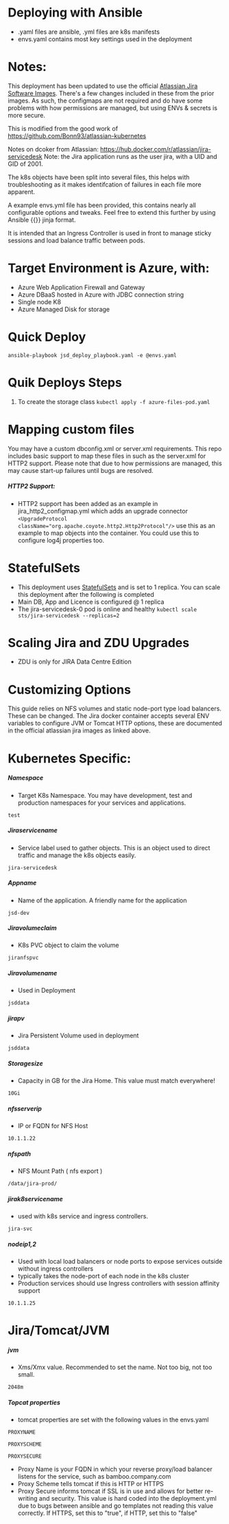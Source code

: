 # Deploying with Ansible
* .yaml files are ansible, .yml files are k8s manifests
* envs.yaml contains most key settings used in the deployment

# Notes:
This deployment has been updated to use the official [Atlassian Jira Software Images](https://hub.docker.com/r/atlassian/jira-servicedesk). There's a few changes included in these from the prior images. As such, the configmaps are not required and do have some problems with how permissions are managed, but using ENVs & secrets is more secure. 

This is modified from the good work of https://github.com/Bonn93/atlassian-kubernetes

Notes on dcoker from Atlassian: https://hub.docker.com/r/atlassian/jira-servicedesk
Note: the Jira application runs as the user jira, with a UID and GID of 2001. 

The k8s objects have been split into several files, this helps with troubleshooting as it makes identifcation of failures in each file more apparent. 

A example envs.yml file has been provided, this contains nearly all configurable options and tweaks. Feel free to extend this further by using Ansible {{}} jinja format. 

It is intended that an Ingress Controller is used in front to manage sticky sessions and load balance traffic between pods.

# Target Environment is Azure, with:
* Azure Web Application Firewall and Gateway
* Azure DBaaS hosted in Azure with JDBC connection string
* Single node K8
* Azure Managed Disk for storage

# Quick Deploy
```ansible-playbook jsd_deploy_playbook.yaml -e @envs.yaml```

# Quik Deploys Steps
1. To create the storage class
```kubectl apply -f azure-files-pod.yaml```

# Mapping custom files
You may have a custom dbconfig.xml or server.xml requirements. This repo includes basic support to map these files in such as the server.xml for HTTP2 support. Please note that due to how permissions are managed, this may cause start-up failures until bugs are resolved. 

##### HTTP2 Support:
* HTTP2 support has been added as an example in jira_http2_configmap.yml which adds an upgrade connector ```<UpgradeProtocol className="org.apache.coyote.http2.Http2Protocol"/>``` use this as an example to map objects into the container. You could use this to configure log4j properties too. 

# StatefulSets
* This deployment uses [StatefulSets](https://kubernetes.io/docs/tutorials/stateful-application/basic-stateful-set/) and is set to 1 replica. You can scale this deployment after the following is completed
* Main DB, App and Licence is configured @ 1 replica
* The jira-servicedesk-0 pod is online and healthy
```kubectl scale sts/jira-servicedesk --replicas=2```

# Scaling Jira and ZDU Upgrades
* ZDU is only for JIRA Data Centre Edition

# Customizing Options
This guide relies on NFS volumes and static node-port type load balancers. These can be changed. The Jira docker container accepts several ENV variables to configure JVM or Tomcat HTTP options, these are documented in the official atlassian jira images as linked above. 

# Kubernetes Specific:

##### Namespace
* Target K8s Namespace. You may have development, test and production namespaces for your services and applications. 

```test```

##### Jiraservicename
* Service label used to gather objects. This is an object used to direct traffic and manage the k8s objects easily.

```jira-servicedesk```

##### Appname
* Name of the application. A friendly name for the application

```jsd-dev```

##### Jiravolumeclaim
* K8s PVC object to claim the volume

```jiranfspvc```

##### Jiravolumename
* Used in Deployment

```jsddata```

##### jirapv
* Jira Persistent Volume used in deployment

```jsddata```

##### Storagesize
* Capacity in GB for the Jira Home. This value must match everywhere! 

```10Gi```

##### nfsserverip
* IP or FQDN for NFS Host

```10.1.1.22```

##### nfspath
* NFS Mount Path ( nfs export )

```/data/jira-prod/```

##### jirak8servicename
* used with k8s service and ingress controllers.

```jira-svc```

##### nodeip1,2
* Used with local load balancers or node ports to expose services outside without ingress controllers
* typically takes the node-port of each node in the k8s cluster
* Production services should use Ingress controllers with session affinity support

```10.1.1.25```

# Jira/Tomcat/JVM
##### jvm
* Xms/Xmx value. Recommended to set the name. Not too big, not too small.

```2048m```

##### Topcat properties
* tomcat properties are set with the following values in the envs.yaml

```PROXYNAME```


```PROXYSCHEME```


```PROXYSECURE```


* Proxy Name is your FQDN in which your reverse proxy/load balancer listens for the service, such as bamboo.company.com
* Proxy Scheme tells tomcat if this is HTTP or HTTPS
* Proxy Secure informs tomcat if SSL is in use and allows for better re-writing and security. This value is hard coded into the deployment.yml due to bugs between ansible and go templates not reading this value correctly. If HTTPS, set this to "true", if HTTP, set this to "false"
